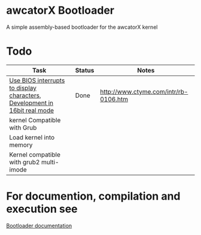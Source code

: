 # awcatorX Bootloader

A simple assembly-based bootloader for the awcatorX kernel

# Todo

| Task                                                                                                                                                           | Status | Notes                                 |
|----------------------------------------------------------------------------------------------------------------------------------------------------------------|--------|---------------------------------------|
| [Use BIOS interrupts to display characters, Development in 16bit real mode](https://github.com/awcator/awcatorX/tree/6e4d13fc53adbf376b992bf1c4df092fb029bbc6) | Done   | http://www.ctyme.com/intr/rb-0106.htm |
| kernel Compatible with Grub                                                                                                                                    |        |                                       |
| Load kernel into memory                                                                                                                                        |        |                                       |
| Kernel compatible with grub2 multi-imode                                                                                                                       |        |                                       |

# For documention, compilation and execution see

[Bootloader documentation](../documentation/bootloader/bootloader.asm.md)


